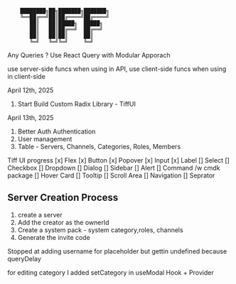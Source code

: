 ```
    ████████╗██╗███████╗███████╗
    ╚══██╔══╝██║██╔════╝██╔════╝
       ██║   ██║█████╗  █████╗
       ██║   ██║██╔══╝  ██╔══╝
       ██║   ██║██║     ██║
       ╚═╝   ╚═╝╚═╝     ╚═╝
```

Any Queries ? Use React Query with Modular Apporach

use server-side funcs when using in API, use client-side funcs when using in client-side

April 12th, 2025

1. Start Build Custom Radix Library - TiffUI

April 13th, 2025

1. Better Auth Authentication
2. User management
3. Table - Servers, Channels, Categories, Roles, Members

Tiff UI progress
[x] Flex
[x] Button
[x] Popover
[x] Input
[x] Label
[] Select
[] Checkbox
[] Dropdown
[] Dialog
[] Sidebar
[] Alert
[] Command /w cmdk package
[] Hover Card
[] Tooltip
[] Scroll Area
[] Navigation
[] Seprator

## Server Creation Process

1. create a server
2. Add the creator as the ownerId
3. Create a system pack - system category,roles, channels
4. Generate the invite code

Stopped at adding username for placeholder but gettin undefined because queryDelay


for editing category I added setCategory in useModal Hook + Provider

